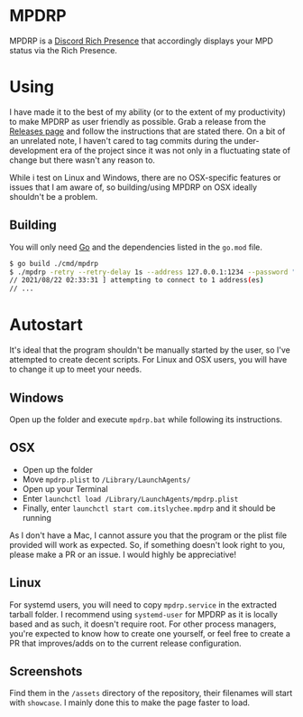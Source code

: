 # MPDRP

MPDRP is a [Discord Rich Presence](https://discord.com) that accordingly displays your 
MPD status via the Rich Presence.

# Using

I have made it to the best of my ability (or to the extent of my productivity) to make MPDRP as user friendly as possible. Grab a release
from the [Releases page](/releases) and follow the instructions that are stated there. On a bit of an unrelated note, I haven't cared to tag commits during
the under-development era of the project since it was not only in a fluctuating state of change but there wasn't any reason to.

While i test on Linux and Windows, there are no OSX-specific features or
issues that I am aware of, so building/using MPDRP on OSX ideally shouldn't be a problem.

## Building

You will only need [Go](https://go.dev) and the dependencies listed in the `go.mod` file. 

```bash
$ go build ./cmd/mpdrp
$ ./mpdrp -retry --retry-delay 1s --address 127.0.0.1:1234 --password "password!"
// 2021/08/22 02:33:31 ] attempting to connect to 1 address(es)
// ...
```

# Autostart

It's ideal that the program shouldn't be manually started by the user, so I've attempted to create decent scripts. For Linux and OSX users, you
will have to change it up to meet your needs.

## Windows

Open up the folder and execute `mpdrp.bat` while following its instructions.

## OSX

- Open up the folder
- Move `mpdrp.plist` to `/Library/LaunchAgents/`
- Open up your Terminal
- Enter `launchctl load /Library/LaunchAgents/mpdrp.plist`
- Finally, enter `launchctl start com.itslychee.mpdrp` and it should be running

As I don't have a Mac, I cannot assure you that the program or the plist file provided will work as expected. So, if something doesn't look right 
to you, please make a PR or an issue. I would highly be appreciative!

## Linux

For systemd users, you will need to copy `mpdrp.service` in the extracted tarball folder. I recommend using `systemd-user` for MPDRP as it is locally based
and as such, it doesn't require root. For other process managers, you're expected to know how to create one yourself, or feel free to create a PR that improves/adds on to
the current release configuration.

## Screenshots

Find them in the `/assets` directory of the repository, their filenames will start with `showcase`. I mainly done this to make the
page faster to load.